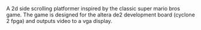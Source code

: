A 2d side scrolling platformer inspired by the classic super mario bros game. The game is designed for the altera de2 development board (cyclone 2 fpga) and outputs video to a vga display.